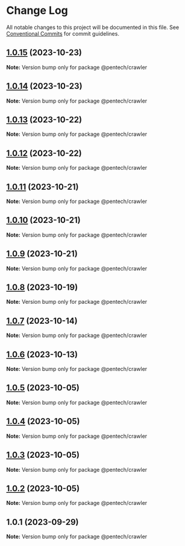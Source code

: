 # Change Log

All notable changes to this project will be documented in this file.
See [Conventional Commits](https://conventionalcommits.org) for commit guidelines.

## [1.0.15](https://github.com/nvqh01/pentech/compare/@pentech/crawler@1.0.14...@pentech/crawler@1.0.15) (2023-10-23)

**Note:** Version bump only for package @pentech/crawler

## [1.0.14](https://github.com/nvqh01/pentech/compare/@pentech/crawler@1.0.13...@pentech/crawler@1.0.14) (2023-10-23)

**Note:** Version bump only for package @pentech/crawler

## [1.0.13](https://github.com/nvqh01/pentech/compare/@pentech/crawler@1.0.12...@pentech/crawler@1.0.13) (2023-10-22)

**Note:** Version bump only for package @pentech/crawler

## [1.0.12](https://github.com/nvqh01/pentech/compare/@pentech/crawler@1.0.11...@pentech/crawler@1.0.12) (2023-10-22)

**Note:** Version bump only for package @pentech/crawler

## [1.0.11](https://github.com/nvqh01/pentech/compare/@pentech/crawler@1.0.10...@pentech/crawler@1.0.11) (2023-10-21)

**Note:** Version bump only for package @pentech/crawler

## [1.0.10](https://github.com/nvqh01/pentech/compare/@pentech/crawler@1.0.9...@pentech/crawler@1.0.10) (2023-10-21)

**Note:** Version bump only for package @pentech/crawler

## [1.0.9](https://github.com/nvqh01/pentech/compare/@pentech/crawler@1.0.8...@pentech/crawler@1.0.9) (2023-10-21)

**Note:** Version bump only for package @pentech/crawler

## [1.0.8](https://github.com/nvqh01/pentech/compare/@pentech/crawler@1.0.7...@pentech/crawler@1.0.8) (2023-10-19)

**Note:** Version bump only for package @pentech/crawler

## [1.0.7](https://github.com/nvqh01/pentech/compare/@pentech/crawler@1.0.6...@pentech/crawler@1.0.7) (2023-10-14)

**Note:** Version bump only for package @pentech/crawler

## [1.0.6](https://github.com/nvqh01/pentech/compare/@pentech/crawler@1.0.5...@pentech/crawler@1.0.6) (2023-10-13)

**Note:** Version bump only for package @pentech/crawler

## [1.0.5](https://github.com/nvqh01/pentech/compare/@pentech/crawler@1.0.4...@pentech/crawler@1.0.5) (2023-10-05)

**Note:** Version bump only for package @pentech/crawler

## [1.0.4](https://github.com/nvqh01/pentech/compare/@pentech/crawler@1.0.3...@pentech/crawler@1.0.4) (2023-10-05)

**Note:** Version bump only for package @pentech/crawler

## [1.0.3](https://github.com/nvqh01/pentech/compare/@pentech/crawler@1.0.2...@pentech/crawler@1.0.3) (2023-10-05)

**Note:** Version bump only for package @pentech/crawler

## [1.0.2](https://github.com/nvqh01/pentech/compare/@pentech/crawler@1.0.1...@pentech/crawler@1.0.2) (2023-10-05)

**Note:** Version bump only for package @pentech/crawler

## 1.0.1 (2023-09-29)

**Note:** Version bump only for package @pentech/crawler
